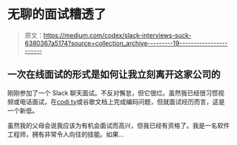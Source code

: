 # 无聊的面试糟透了

> 原文：<https://medium.com/codex/slack-interviews-suck-6380367a5174?source=collection_archive---------19----------------------->

## 一次在线面试的形式是如何让我立刻离开这家公司的

刚刚参加了一个 Slack 聊天面试。不反对懈怠，但它很烂。虽然我已经很习惯视频或电话面试，在[codi ty](https://www.codility.com/)或谷歌文档上完成编码问题，但就面试经历而言，这是一个新低。

虽然我的父母会说我应该为有机会面试而高兴，但我已经有资格了。我是一名软件工程师，拥有非常令人向往的技能。如果…